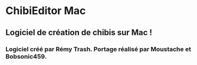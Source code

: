 # ChibiEditor Mac

## Logiciel de création de chibis sur Mac !
### Logiciel créé par Rémy Trash. Portage réalisé par Moustache et Bobsonic459.
